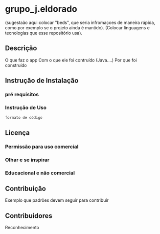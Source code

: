 # grupo_j.eldorado

(sugestaão aqui colocar "beds", que seria infromaçoes de maneira rápida, como por exemplo se o projeto ainda é mantido).
(Colocar linguagens e tecnologias que esse repositório usa).

## Descrição 
O que faz o app
Com o que ele foi contruído (Java....)
Por que foi construído

## Instrução de Instalação

### pré requisitos

### Instrução de Uso 

``` formato de código ```

## Licença 

### Permissão para uso comercial

### Olhar e se inspirar

### Educacional e não comercial

## Contribuição 

Exemplo que padrões devem seguir para contribuir 

## Contribuidores

Reconhecimento

